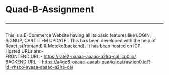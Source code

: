# Quad-B-Assignment <hr/>
This is a E-Commerce Website having all its basic features like  LOGIN, SIGNUP, CART ITEM UPDATE . This has been developed with the help of React js(frontend) & Motoko(backend). It has been hosted on ICP. 
<br>
Hosted URLs are:-<br>
FRONTEND URL:-  https://rate2-naaaa-aaaao-a2lrq-cai.icp0.io/<br>
BACKEND URL :- https://a4gq6-oaaaa-aaaab-qaa4q-cai.raw.icp0.io/?id=rhsco-ayaaa-aaaao-a2lra-cai
